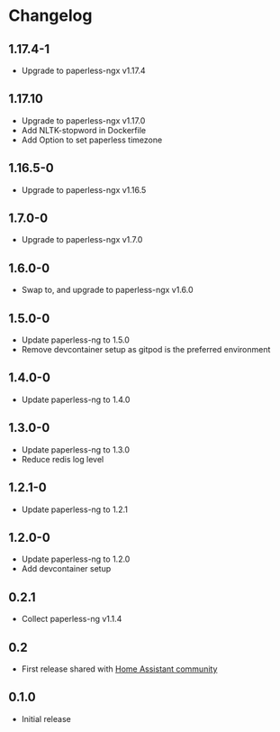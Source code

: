 # Changelog

## 1.17.4-1
- Upgrade to paperless-ngx v1.17.4


## 1.17.10
- Upgrade to paperless-ngx v1.17.0
- Add NLTK-stopword in Dockerfile
- Add Option to set paperless timezone

## 1.16.5-0
- Upgrade to paperless-ngx v1.16.5

## 1.7.0-0
- Upgrade to paperless-ngx v1.7.0

## 1.6.0-0
- Swap to, and upgrade to paperless-ngx v1.6.0

## 1.5.0-0
- Update paperless-ng to 1.5.0
- Remove devcontainer setup as gitpod is the preferred environment

## 1.4.0-0
- Update paperless-ng to 1.4.0

## 1.3.0-0
- Update paperless-ng to 1.3.0
- Reduce redis log level

## 1.2.1-0
- Update paperless-ng to 1.2.1

## 1.2.0-0
- Update paperless-ng to 1.2.0
- Add devcontainer setup

## 0.2.1
- Collect paperless-ng v1.1.4

## 0.2
- First release shared with [Home Assistant community](https://community.home-assistant.io/t/paperless-ng-add-on/269335)

## 0.1.0

- Initial release
